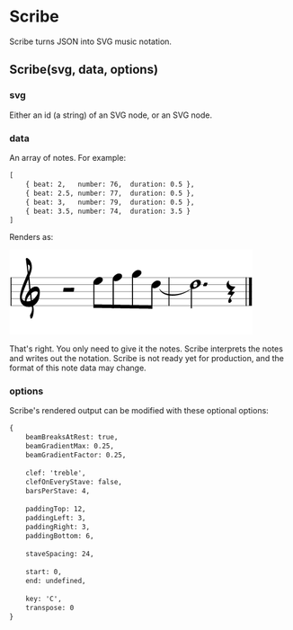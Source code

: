 # Scribe

Scribe turns JSON into SVG music notation.


## Scribe(svg, data, options)


### svg

Either an id (a string) of an SVG node, or an SVG node.


### data

An array of notes. For example:

    [
        { beat: 2,   number: 76,  duration: 0.5 },
        { beat: 2.5, number: 77,  duration: 0.5 },
        { beat: 3,   number: 79,  duration: 0.5 },
        { beat: 3.5, number: 74,  duration: 3.5 }
    ]

Renders as:

![Dum-de-de-duuum](example.png)

That's right. You only need to give it the notes.
Scribe interprets the notes and writes out the notation.
Scribe is not ready yet for production, and the format of this note data may change.


### options

Scribe's rendered output can be modified with these optional options:

    {
        beamBreaksAtRest: true,
        beamGradientMax: 0.25,
        beamGradientFactor: 0.25,
        
        clef: 'treble',
        clefOnEveryStave: false,
        barsPerStave: 4,
        
        paddingTop: 12,
        paddingLeft: 3,
        paddingRight: 3,
        paddingBottom: 6,
        
        staveSpacing: 24,
        
        start: 0,
        end: undefined,
        
        key: 'C',
        transpose: 0
    }